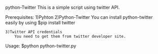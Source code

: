python-Twitter
This is a simple script using twitter API. 

Prerequisites:
	 1)Pyhton
	 2)Python-Twitter
    	You can install python-twitter easily by using
    	$pip install twitter
    		
	3)Twitter API credentials 
		You need to get them from twitter developer site.
Usage:
	$python python-twitter.py
